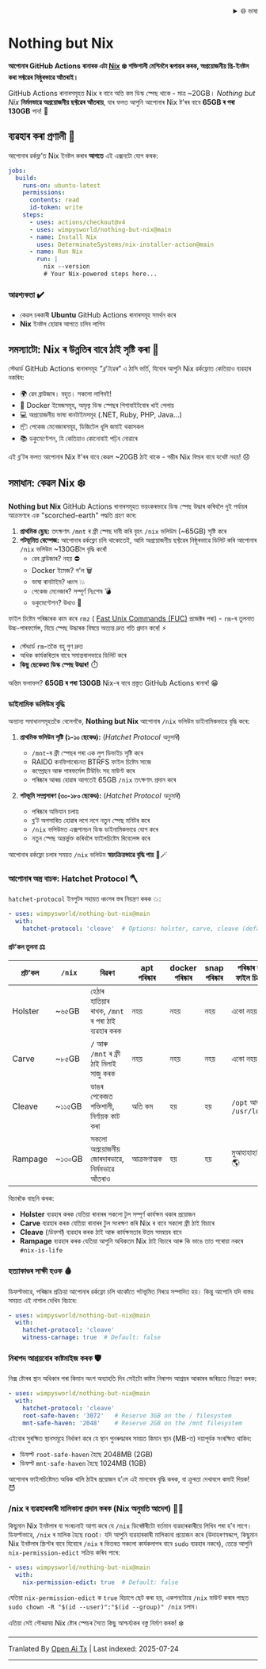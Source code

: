
<div align="right">
  <details>
    <summary >🌐 ভাষা</summary>
    <div>
      <div align="center">
        <a href="https://openaitx.github.io/view.html?user=wimpysworld&project=nothing-but-nix&lang=en">English</a>
        | <a href="https://openaitx.github.io/view.html?user=wimpysworld&project=nothing-but-nix&lang=zh-CN">简体中文</a>
        | <a href="https://openaitx.github.io/view.html?user=wimpysworld&project=nothing-but-nix&lang=zh-TW">繁體中文</a>
        | <a href="https://openaitx.github.io/view.html?user=wimpysworld&project=nothing-but-nix&lang=ja">日本語</a>
        | <a href="https://openaitx.github.io/view.html?user=wimpysworld&project=nothing-but-nix&lang=ko">한국어</a>
        | <a href="https://openaitx.github.io/view.html?user=wimpysworld&project=nothing-but-nix&lang=hi">हिन्दी</a>
        | <a href="https://openaitx.github.io/view.html?user=wimpysworld&project=nothing-but-nix&lang=th">ไทย</a>
        | <a href="https://openaitx.github.io/view.html?user=wimpysworld&project=nothing-but-nix&lang=fr">Français</a>
        | <a href="https://openaitx.github.io/view.html?user=wimpysworld&project=nothing-but-nix&lang=de">Deutsch</a>
        | <a href="https://openaitx.github.io/view.html?user=wimpysworld&project=nothing-but-nix&lang=es">Español</a>
        | <a href="https://openaitx.github.io/view.html?user=wimpysworld&project=nothing-but-nix&lang=it">Italiano</a>
        | <a href="https://openaitx.github.io/view.html?user=wimpysworld&project=nothing-but-nix&lang=ru">Русский</a>
        | <a href="https://openaitx.github.io/view.html?user=wimpysworld&project=nothing-but-nix&lang=pt">Português</a>
        | <a href="https://openaitx.github.io/view.html?user=wimpysworld&project=nothing-but-nix&lang=nl">Nederlands</a>
        | <a href="https://openaitx.github.io/view.html?user=wimpysworld&project=nothing-but-nix&lang=pl">Polski</a>
        | <a href="https://openaitx.github.io/view.html?user=wimpysworld&project=nothing-but-nix&lang=ar">العربية</a>
        | <a href="https://openaitx.github.io/view.html?user=wimpysworld&project=nothing-but-nix&lang=fa">فارسی</a>
        | <a href="https://openaitx.github.io/view.html?user=wimpysworld&project=nothing-but-nix&lang=tr">Türkçe</a>
        | <a href="https://openaitx.github.io/view.html?user=wimpysworld&project=nothing-but-nix&lang=vi">Tiếng Việt</a>
        | <a href="https://openaitx.github.io/view.html?user=wimpysworld&project=nothing-but-nix&lang=id">Bahasa Indonesia</a>
      </div>
    </div>
  </details>
</div>

# Nothing but Nix

**আপোনাৰ GitHub Actions ৰানাৰক এটা [Nix](https://zero-to-nix.com/concepts/nix/) ❄️ শক্তিশালী মেশিনলৈ ৰূপান্তৰ কৰক, অপ্রয়োজনীয় প্ৰি-ইনষ্টল কৰা সফ্টৱেৰ নিষ্ঠুৰভাৱে আঁতৰাই।**

GitHub Actions ৰানাৰসমূহত Nix ৰ বাবে অতি কম ডিস্ক স্পেছ থাকে - মাত্ৰ ~20GB।
*Nothing but Nix* **নিৰ্মমভাৱে অপ্রয়োজনীয় ছফ্টৱেৰ আঁতৰায়**, যাৰ ফলত আপুনি আপোনাৰ Nix ষ্ট’ৰৰ বাবে **65GB ৰ পৰা 130GB** পাব! 💪

## ব্যৱহাৰ কৰা প্ৰণালী 🔧

আপোনাৰ ৱৰ্কফ্ল’ত Nix ইনষ্টল কৰাৰ **আগতে** এই এক্সনটো যোগ কৰক:

```yaml
jobs:
  build:
    runs-on: ubuntu-latest
    permissions:
      contents: read
      id-token: write
    steps:
      - uses: actions/checkout@v4
      - uses: wimpysworld/nothing-but-nix@main
      - name: Install Nix
        uses: DeterminateSystems/nix-installer-action@main
      - name: Run Nix
        run: |
          nix --version
          # Your Nix-powered steps here...
```

### আৱশ্যকতা ️✔️

- কেৱল চৰকাৰী **Ubuntu** GitHub Actions ৰানাৰসমূহ সমৰ্থন কৰে
- **Nix** ইনষ্টল হোৱাৰ আগতে চলিব লাগিব

## সমস্যাটো: Nix ৰ উন্নতিৰ বাবে ঠাই সৃষ্টি কৰা 🌱

স্টেণ্ডাৰ্ড GitHub Actions ৰানাৰসমূহ *"ব্ল'টৱেৰ"* এ ঠাসি ভৰ্তি, যিবোৰ আপুনি Nix ৱৰ্কফ্লোত কেতিয়াও ব্যৱহাৰ নকৰিব:

- 🌍 ৱেব ব্ৰাউজাৰ। বহুত। সকলো লাগিবই!
- 🐳 Docker ইমেজসমূহ, অমূল্য ডিস্ক স্পেছৰ গিগাবাইটবোৰ খাই পেলায়
- 💻 অপ্ৰয়োজনীয় ভাষা ৰানটাইমসমূহ (.NET, Ruby, PHP, Java...)
- 📦 পেকেজ মেনেজাৰসমূহ, ডিজিটেল ধূলি জমাই থকাসকল
- 📚 ডকুমেণ্টেশন, যি কেতিয়াও কোনোবাই পঢ়িব নোৱাৰে

এই ব্ল'টৰ ফলত আপোনাৰ Nix ষ্ট'ৰৰ বাবে কেৱল ~20GB ঠাই থাকে - গম্ভীৰ Nix বিল্ডৰ বাবে যথেষ্ট নহয়! 😞

## সমাধান: কেৱল Nix ️❄️

**Nothing but Nix** GitHub Actions ৰানাৰসমূহত ভয়ংকৰভাৱে ডিস্ক স্পেছ উদ্ধাৰ কৰিবলৈ দুই পৰ্যায়ৰ আক্ৰমণৰে এক "scorched-earth" পদ্ধতি গ্ৰহণ কৰে:

1. **প্ৰাথমিক ছ্লেছ:** তৎক্ষণাৎ `/mnt` ৰ ফ্ৰী স্পেছ দাবী কৰি বৃহৎ `/nix` ভলিউম (~65GB) সৃষ্টি কৰে
2. **পটভূমিত ৰেম্পেজ:** আপোনাৰ ৱৰ্কফ্লো চলি থাকোতেই, আমি অপ্ৰয়োজনীয় ছফ্টৱেৰ নিষ্ঠুৰভাৱে ডিলিট কৰি আপোনাৰ `/nix` ভলিউম ~130GBলৈ বৃদ্ধি কৰোঁ
   - ৱেব ব্ৰাউজাৰ? নহয় ⛔
   - Docker ইমেজ? গ’ল 🗑️
   - ভাষা ৰানটাইম? ধ্বংস 💥
   - পেকেজ মেনেজাৰ? সম্পূৰ্ণ নিঃশেষ 💣
   - ডকুমেণ্টেশন? উধাও ️👻

ফাইল চিষ্টেম পৰিষ্কাৰক কাম কৰে `rmz` ( [Fast Unix Commands (FUC)](https://github.com/SUPERCILEX/fuc) প্ৰজেক্টৰ পৰা) - `rm`-ৰ তুলনাত উচ্চ-পাৰফৰ্মেন্স, যিয়ে স্পেছ উদ্ধাৰক বিষয়ে অত্যন্ত দ্ৰুত গতি প্ৰদান কৰে! ⚡
   - স্টেণ্ডাৰ্ড `rm`-তকৈ বহু গুণ দ্ৰুত
   - অধিক কার্যকৰিতাৰ বাবে সমান্তৰালভাৱে ডিলিট কৰে
   - **কিছু ছেকেণ্ডত ডিস্ক স্পেছ উদ্ধাৰ!** ️⏱️

অন্তিম ফলাফল? **65GB ৰ পৰা 130GB** Nix-ৰ বাবে প্রস্তুত GitHub Actions ৰানাৰ! 😁

### ডাইনামিক ভলিউম বৃদ্ধি

অন্যান্য সমাধানসমূহতকৈ বেলেগকৈ, **Nothing but Nix** আপোনাৰ `/nix` ভলিউম ডাইনামিকভাৱে বৃদ্ধি কৰে:

1. **প্ৰাথমিক ভলিউম সৃষ্টি (১-১০ ছেকেণ্ড):** (*Hatchet Protocol অনুসৰি*)
   - `/mnt`-ৰ ফ্ৰী স্পেছৰ পৰা এক লুপ ডিভাইচ সৃষ্টি কৰে
   - RAID0 কনফিগাৰেচনত BTRFS ফাইল চিষ্টেম সাজে
   - কম্প্ৰেছন আৰু পাৰফৰ্মেন্স টিউনিং সহ মাউণ্ট কৰে
   - পৰিষ্কাৰ আৰম্ভ হোৱাৰ আগতেই 65GB `/nix` তৎক্ষণাৎ প্ৰদান কৰে

2. **পটভূমি সম্প্রসাৰণ (৩০-১৮০ ছেকেণ্ড):** (*Hatchet Protocol অনুসৰি*)
   - পৰিষ্কাৰ অভিযান চলায়
   - ব্ল’ট অপসাৰিত হোৱাৰ লগে লগে নতুন স্পেছ মনিটৰ কৰে
   - `/nix` ভলিউমত এক্সপানচন ডিস্ক ডাইনামিকভাৱে যোগ কৰে
   - নতুন স্পেছ অন্তর্ভুক্ত কৰিবলৈ ফাইলচিষ্টেম ৰিবেলেন্স কৰে

আপোনাৰ ৱৰ্কফ্লো চলাৰ সময়ত `/nix` ভলিউম **স্বয়ংক্ৰিয়ভাৱে বৃদ্ধি পায়** 🎩🪄

### আপোনাৰ অস্ত্ৰ বাচক: Hatchet Protocol 🪓

`hatchet-protocol` ইনপুটৰ সহায়ত ধ্বংসৰ স্তৰ নিয়ন্ত্ৰণ কৰক 💥:

```yaml
- uses: wimpysworld/nothing-but-nix@main
  with:
    hatchet-protocol: 'cleave'  # Options: holster, carve, cleave (default), rampage
```

#### প্ৰট’কল তুলনা ⚖️

| প্ৰট’কল   | `/nix` | বিৱৰণ                                              | apt পৰিষ্কাৰ | docker পৰিষ্কাৰ | snap পৰিষ্কাৰ | পৰিষ্কাৰ কৰা ফাইল চিস্টেম     |
|----------|--------|-----------------------------------------------------|--------------|----------------|--------------|-------------------------------|
| Holster  | ~৬৫GB  | হেঠাৰ হাতিয়াৰ ৰাখক, `/mnt` ৰ পৰা ঠাই ব্যৱহাৰ কৰক  | নহয়         | নহয়           | নহয়         | একো নহয়                    |
| Carve    | ~৮৫GB  | `/` আৰু `/mnt` ৰ ফ্ৰী ঠাই মিলাই সাজু কৰক           | নহয়         | নহয়           | নহয়         | একো নহয়                    |
| Cleave   | ~১১৫GB | ডাঙৰ পেকেজত শক্তিশালী, নিৰ্ণায়ক কাট কৰা            | অতি কম       | হয়            | হয়           | `/opt` আৰু `/usr/local`       |
| Rampage  | ~১৩০GB | সকলো অপ্রয়োজনীয় জোৰদাৰভাৱে, নিৰ্মমভাৱে আঁতৰাও    | আক্রমণাত্মক   | হয়            | হয়           | মুআহাহাহা! 🔥🌎               |

বিচাৰকৈ বাছনি কৰক:
- **Holster** ব্যৱহাৰ কৰক যেতিয়া ৰানাৰৰ সকলো টুল সম্পূৰ্ণ কাৰ্যক্ষম থকাৰ প্ৰয়োজন
- **Carve** ব্যৱহাৰ কৰক যেতিয়া ৰানাৰৰ টুল সংৰক্ষণ কৰি Nix ৰ বাবে সকলো ফ্ৰী ঠাই বিচাৰে
- **Cleave** (*ডিফল্ট*) ব্যৱহাৰ কৰক ঠাই আৰু কার্যক্ষমতাৰ উত্তম সমন্বয়ৰ বাবে
- **Rampage** ব্যৱহাৰ কৰক যেতিয়া আপুনি অধিকতম Nix ঠাই বিচাৰে আৰু কি ভাঙে তাত পৰোয়া নকৰে `#nix-is-life`

### হত্যাকাণ্ডৰ সাক্ষী হওক 🩸

ডিফল্টভাৱে, পৰিষ্কাৰ প্ৰক্ৰিয়া আপোনাৰ ৱর্কফ্লো চলি থাকোঁতে পটভূমিত নিৰৱে সম্পাদিত হয়। কিন্তু আপোনি যদি বাস্তৱ সময়ত এই নাশাল দেখিব বিচাৰে:

```yaml
- uses: wimpysworld/nothing-but-nix@main
  with:
    ️hatchet-protocol: 'cleave'
    witness-carnage: true  # Default: false
```

### নিৰাপদ আশ্ৰয়বোৰ কাষ্টমাইজ কৰক 🛡️

নিক্স ষ্টোৰৰ স্থান অধিকাৰ পৰা কিমান অংশ অব্যাহতি দিব সেইটো কাষ্টম নিৰাপদ আশ্ৰয়ৰ আকাৰৰ জৰিয়তে নিয়ন্ত্ৰণ কৰক:

```yaml
- uses: wimpysworld/nothing-but-nix@main
  with:
    ️hatchet-protocol: 'cleave'
    root-safe-haven: '3072'   # Reserve 3GB on the / filesystem
    mnt-safe-haven: '2048'    # Reserve 2GB on the /mnt filesystem
```
এইবোৰ সুৰক্ষিত স্থানসমূহে নিৰ্ধাৰণ কৰে যে স্থান পুনৰুদ্ধাৰৰ সময়ত কিমান স্থান (MB-ত) দয়াপূৰ্বক সংৰক্ষিত থাকিব:
- ডিফল্ট `root-safe-haven` হৈছে 2048MB (2GB)
- ডিফল্ট `mnt-safe-haven` হৈছে 1024MB (1GB)

আপোনাৰ ফাইলচিষ্টেমত অধিক খালি ঠাইৰ প্ৰয়োজন হ’লে এই মানবোৰ বৃদ্ধি কৰক, বা ক্ৰুৰতা দেখাবলে কমাই দিয়ক! 😈

### /nix ৰ ব্যৱহাৰকাৰী মালিকানা প্ৰদান কৰক (Nix অনুমতি আদেশ) 🧑‍⚖️

কিছুমান Nix ইনষ্টলাৰ বা সংৰচনাই আশা কৰে যে `/nix` ডিৰেক্টৰীটো বৰ্তমান ব্যৱহাৰকাৰীয়ে লিখিব পৰা হ’ব লাগে। ডিফল্টভাৱে, `/nix` ৰ মালিক হৈছে root। যদি আপুনি ব্যৱহাৰকাৰী মালিকানা প্ৰয়োজন কৰে (উদাহৰণস্বৰূপে, কিছুমান Nix ইনষ্টলাৰ স্ক্ৰিপ্টৰ বাবে যিবোৰে `/nix` ৰ ভিতৰত সকলো কাৰ্যকলাপৰ বাবে `sudo` ব্যৱহাৰ নকৰে), তেন্তে আপুনি `nix-permission-edict` সক্ৰিয় কৰিব পাৰে:


```yaml
- uses: wimpysworld/nothing-but-nix@main
  with:
    nix-permission-edict: true  # Default: false
```

যেতিয়া `nix-permission-edict` ক `true` হিচাপে ছেট কৰা হয়, একশনটোৱে `/nix` মাউন্ট কৰাৰ পাছত `sudo chown -R "$(id --user)":"$(id --group)" /nix` চলাব।

এতিয়া সেই গৌৰৱময় Nix ষ্টোৰ স্পেচৰ সৈতে কিছু আশ্চৰ্য্যকৰ বস্তু নিৰ্মাণ কৰক! ❄️

---

Tranlated By [Open Ai Tx](https://github.com/OpenAiTx/OpenAiTx) | Last indexed: 2025-07-24

---